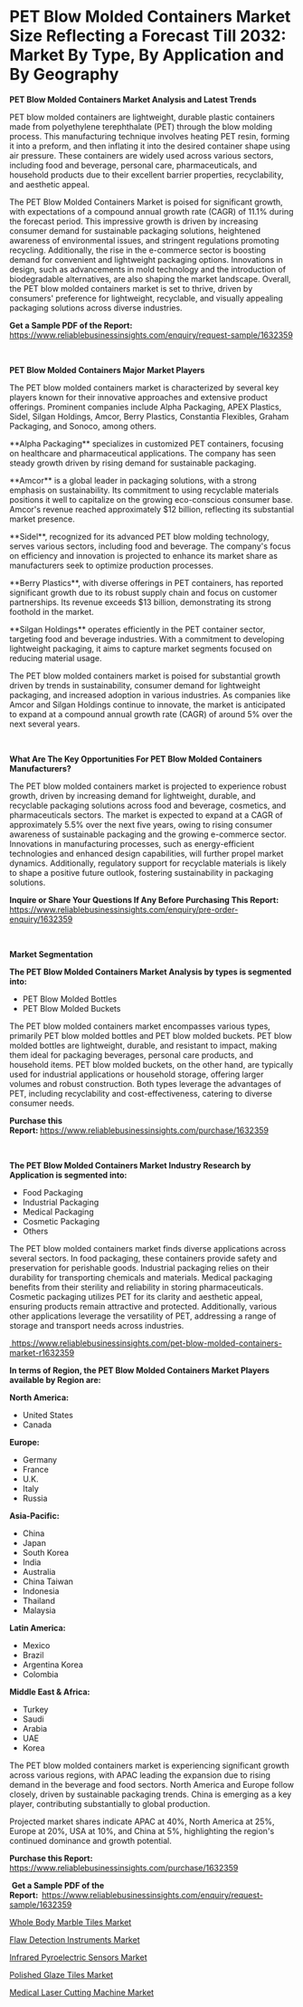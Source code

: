 <p><h1>PET Blow Molded Containers Market Size Reflecting a Forecast Till 2032: Market By Type, By Application and By Geography</h1></p><p><strong>PET Blow Molded Containers Market Analysis and Latest Trends</strong></p>
<p><p>PET blow molded containers are lightweight, durable plastic containers made from polyethylene terephthalate (PET) through the blow molding process. This manufacturing technique involves heating PET resin, forming it into a preform, and then inflating it into the desired container shape using air pressure. These containers are widely used across various sectors, including food and beverage, personal care, pharmaceuticals, and household products due to their excellent barrier properties, recyclability, and aesthetic appeal.</p><p>The PET Blow Molded Containers Market is poised for significant growth, with expectations of a compound annual growth rate (CAGR) of 11.1% during the forecast period. This impressive growth is driven by increasing consumer demand for sustainable packaging solutions, heightened awareness of environmental issues, and stringent regulations promoting recycling. Additionally, the rise in the e-commerce sector is boosting demand for convenient and lightweight packaging options. Innovations in design, such as advancements in mold technology and the introduction of biodegradable alternatives, are also shaping the market landscape. Overall, the PET blow molded containers market is set to thrive, driven by consumers' preference for lightweight, recyclable, and visually appealing packaging solutions across diverse industries.</p></p>
<p><strong>Get a Sample PDF of the Report:&nbsp;</strong> <a href="https://www.reliablebusinessinsights.com/enquiry/request-sample/1632359?utm_campaign=75&utm_medium=2&utm_source=Github&utm_content=ia&utm_term=29032025&utm_id=pet-blow-molded-containers">https://www.reliablebusinessinsights.com/enquiry/request-sample/1632359</a></p>
<p>&nbsp;</p>
<p><strong>PET Blow Molded Containers Major Market Players</strong></p>
<p><p>The PET blow molded containers market is characterized by several key players known for their innovative approaches and extensive product offerings. Prominent companies include Alpha Packaging, APEX Plastics, Sidel, Silgan Holdings, Amcor, Berry Plastics, Constantia Flexibles, Graham Packaging, and Sonoco, among others.</p><p>**Alpha Packaging** specializes in customized PET containers, focusing on healthcare and pharmaceutical applications. The company has seen steady growth driven by rising demand for sustainable packaging. </p><p>**Amcor** is a global leader in packaging solutions, with a strong emphasis on sustainability. Its commitment to using recyclable materials positions it well to capitalize on the growing eco-conscious consumer base. Amcor's revenue reached approximately $12 billion, reflecting its substantial market presence.</p><p>**Sidel**, recognized for its advanced PET blow molding technology, serves various sectors, including food and beverage. The company's focus on efficiency and innovation is projected to enhance its market share as manufacturers seek to optimize production processes.</p><p>**Berry Plastics**, with diverse offerings in PET containers, has reported significant growth due to its robust supply chain and focus on customer partnerships. Its revenue exceeds $13 billion, demonstrating its strong foothold in the market.</p><p>**Silgan Holdings** operates efficiently in the PET container sector, targeting food and beverage industries. With a commitment to developing lightweight packaging, it aims to capture market segments focused on reducing material usage.</p><p>The PET blow molded containers market is poised for substantial growth driven by trends in sustainability, consumer demand for lightweight packaging, and increased adoption in various industries. As companies like Amcor and Silgan Holdings continue to innovate, the market is anticipated to expand at a compound annual growth rate (CAGR) of around 5% over the next several years.</p></p>
<p>&nbsp;</p>
<p><strong>What Are The Key Opportunities For PET Blow Molded Containers Manufacturers?</strong></p>
<p><p>The PET blow molded containers market is projected to experience robust growth, driven by increasing demand for lightweight, durable, and recyclable packaging solutions across food and beverage, cosmetics, and pharmaceuticals sectors. The market is expected to expand at a CAGR of approximately 5.5% over the next five years, owing to rising consumer awareness of sustainable packaging and the growing e-commerce sector. Innovations in manufacturing processes, such as energy-efficient technologies and enhanced design capabilities, will further propel market dynamics. Additionally, regulatory support for recyclable materials is likely to shape a positive future outlook, fostering sustainability in packaging solutions.</p></p>
<p><strong>Inquire or Share Your Questions If Any Before Purchasing This Report:</strong> <a href="https://www.reliablebusinessinsights.com/enquiry/pre-order-enquiry/1632359?utm_campaign=75&utm_medium=2&utm_source=Github&utm_content=ia&utm_term=29032025&utm_id=pet-blow-molded-containers">https://www.reliablebusinessinsights.com/enquiry/pre-order-enquiry/1632359</a></p>
<p>&nbsp;</p>
<p><strong>Market Segmentation</strong></p>
<p><strong>The PET Blow Molded Containers Market Analysis by types is segmented into:</strong></p>
<p><ul><li>PET Blow Molded Bottles</li><li>PET Blow Molded Buckets</li></ul></p>
<p><p>The PET blow molded containers market encompasses various types, primarily PET blow molded bottles and PET blow molded buckets. PET blow molded bottles are lightweight, durable, and resistant to impact, making them ideal for packaging beverages, personal care products, and household items. PET blow molded buckets, on the other hand, are typically used for industrial applications or household storage, offering larger volumes and robust construction. Both types leverage the advantages of PET, including recyclability and cost-effectiveness, catering to diverse consumer needs.</p></p>
<p><strong>Purchase this Report:&nbsp;</strong><a href="https://www.reliablebusinessinsights.com/purchase/1632359?utm_campaign=75&utm_medium=2&utm_source=Github&utm_content=ia&utm_term=29032025&utm_id=pet-blow-molded-containers">https://www.reliablebusinessinsights.com/purchase/1632359</a></p>
<p>&nbsp;</p>
<p><strong>The PET Blow Molded Containers Market Industry Research by Application is segmented into:</strong></p>
<p><ul><li>Food Packaging</li><li>Industrial Packaging</li><li>Medical Packaging</li><li>Cosmetic Packaging</li><li>Others</li></ul></p>
<p><p>The PET blow molded containers market finds diverse applications across several sectors. In food packaging, these containers provide safety and preservation for perishable goods. Industrial packaging relies on their durability for transporting chemicals and materials. Medical packaging benefits from their sterility and reliability in storing pharmaceuticals. Cosmetic packaging utilizes PET for its clarity and aesthetic appeal, ensuring products remain attractive and protected. Additionally, various other applications leverage the versatility of PET, addressing a range of storage and transport needs across industries.</p></p>
<p><a href="https://www.reliablebusinessinsights.com/pet-blow-molded-containers-market-r1632359?utm_campaign=75&utm_medium=2&utm_source=Github&utm_content=ia&utm_term=29032025&utm_id=pet-blow-molded-containers">&nbsp;https://www.reliablebusinessinsights.com/pet-blow-molded-containers-market-r1632359</a></p>
<p><strong>In terms of Region, the PET Blow Molded Containers Market Players available by Region are:</strong></p>
<p>
    <p> <strong> North America: </strong>
        <ul>
            <li>United States</li>
            <li>Canada</li>
        </ul>
        </p> 
    <p> <strong> Europe: </strong>
        <ul>
            <li>Germany</li>
            <li>France</li>
            <li>U.K.</li>
            <li>Italy</li>
            <li>Russia</li>
        </ul>
        </p> 
    <p> <strong> Asia-Pacific: </strong>
        <ul>
            <li>China</li>
            <li>Japan</li>
            <li>South Korea</li>
            <li>India</li>
            <li>Australia</li>
            <li>China Taiwan</li>
            <li>Indonesia</li>
            <li>Thailand</li>
            <li>Malaysia</li>
        </ul>
        </p> 
    <p> <strong> Latin America: </strong>
        <ul>
            <li>Mexico</li>
            <li>Brazil</li>
            <li>Argentina Korea</li>
            <li>Colombia</li>
        </ul>
        </p> 
    <p> <strong> Middle East & Africa: </strong>
        <ul>
            <li>Turkey</li>
            <li>Saudi</li>
            <li>Arabia</li>
            <li>UAE</li>
            <li>Korea</li>
        </ul>
    </p>
    </p>
<p><p>The PET blow molded containers market is experiencing significant growth across various regions, with APAC leading the expansion due to rising demand in the beverage and food sectors. North America and Europe follow closely, driven by sustainable packaging trends. China is emerging as a key player, contributing substantially to global production. </p><p>Projected market shares indicate APAC at 40%, North America at 25%, Europe at 20%, USA at 10%, and China at 5%, highlighting the region's continued dominance and growth potential.</p></p>
<p><strong>Purchase this Report: </strong><a href="https://www.reliablebusinessinsights.com/purchase/1632359?utm_campaign=75&utm_medium=2&utm_source=Github&utm_content=ia&utm_term=29032025&utm_id=pet-blow-molded-containers">https://www.reliablebusinessinsights.com/purchase/1632359</a></p>
<p>&nbsp;<strong>Get a Sample PDF of the Report:&nbsp;&nbsp;</strong><a href="https://www.reliablebusinessinsights.com/enquiry/request-sample/1632359?utm_campaign=75&utm_medium=2&utm_source=Github&utm_content=ia&utm_term=29032025&utm_id=pet-blow-molded-containers">https://www.reliablebusinessinsights.com/enquiry/request-sample/1632359</a></p>
<p><strong></strong></p>
<p><p><a href="https://github.com/luhleickov/Market-Research-Report-List-1/blob/main/whole-body-marble-tiles-market.md?utm_campaign=75&utm_medium=2&utm_source=Github&utm_content=ia&utm_term=29032025&utm_id=pet-blow-molded-containers">Whole Body Marble Tiles Market</a></p><p><a href="https://github.com/sukeldrage0g/Market-Research-Report-List-1/blob/main/flaw-detection-instruments-market.md?utm_campaign=75&utm_medium=2&utm_source=Github&utm_content=ia&utm_term=29032025&utm_id=pet-blow-molded-containers">Flaw Detection Instruments Market</a></p><p><a href="https://github.com/jullselai/Market-Research-Report-List-1/blob/main/infrared-pyroelectric-sensors-market.md?utm_campaign=75&utm_medium=2&utm_source=Github&utm_content=ia&utm_term=29032025&utm_id=pet-blow-molded-containers">Infrared Pyroelectric Sensors Market</a></p><p><a href="https://github.com/elceryaneik/Market-Research-Report-List-1/blob/main/polished-glaze-tiles-market.md?utm_campaign=75&utm_medium=2&utm_source=Github&utm_content=ia&utm_term=29032025&utm_id=pet-blow-molded-containers">Polished Glaze Tiles Market</a></p><p><a href="https://github.com/dusektwinec3/Market-Research-Report-List-1/blob/main/medical-laser-cutting-machine-market.md?utm_campaign=75&utm_medium=2&utm_source=Github&utm_content=ia&utm_term=29032025&utm_id=pet-blow-molded-containers">Medical Laser Cutting Machine Market</a></p></p>